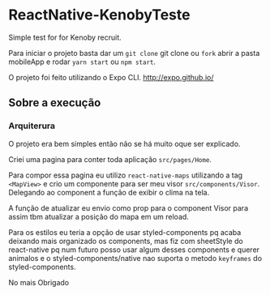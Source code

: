 # ReactNative-KenobyTeste
Simple test for for Kenoby recruit. 


Para iniciar o projeto basta dar um `git clone` git clone ou `fork` abrir a pasta mobileApp e rodar `yarn start` ou `npm start`.

O projeto foi feito utilizando o Expo CLI. 
http://expo.github.io/


## Sobre a execução

### Arquiterura
O projeto era bem simples então não se há muito oque ser explicado. 

Criei uma pagina para conter toda aplicação `src/pages/Home`.

Para compor essa pagina eu utilizo `react-native-maps` utilizando a tag `<MapView>` e crio um componente para ser meu visor `src/components/Visor`. Delegando ao component a função de exibir o clima na tela.

A função de atualizar eu envio como prop para o component Visor para assim tbm atualizar a posição do mapa em um reload.

Para os estilos eu teria a opção de usar styled-components pq acaba deixando mais organizado os components, mas fiz com sheetStyle do react-native pq num futuro posso usar algum desses components e querer animalos e o styled-components/native nao suporta o metodo `keyframes` do styled-components.

No mais Obrigado

